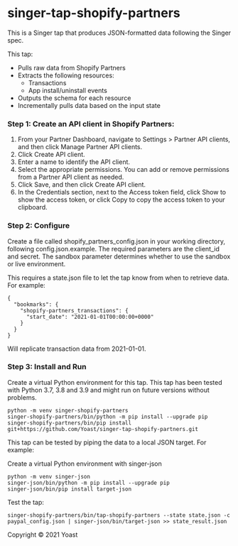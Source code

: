 # singer-tap-shopify-partners
This is a Singer tap that produces JSON-formatted data following the Singer spec.

This tap:

- Pulls raw data from Shopify Partners
- Extracts the following resources:
  - Transactions
  - App install/uninstall events
- Outputs the schema for each resource
- Incrementally pulls data based on the input state
### Step 1: Create an API client in Shopify Partners:
1. From your Partner Dashboard, navigate to Settings > Partner API clients, and then click Manage Partner API clients.
2. Click Create API client.
3. Enter a name to identify the API client.
4. Select the appropriate permissions. You can add or remove permissions from a Partner API client as needed.
5. Click Save, and then click Create API client.
6. In the Credentials section, next to the Access token field, click Show to show the access token, or click Copy to copy the access token to your clipboard.
### Step 2: Configure
Create a file called shopify_partners_config.json in your working directory, following config.json.example. The required parameters are the client_id and secret. The sandbox parameter determines whether to use the sandbox or live environment.

This requires a state.json file to let the tap know from when to retrieve data. For example:
```
{
  "bookmarks": {
    "shopify-partners_transactions": {
      "start_date": "2021-01-01T00:00:00+0000"
    }
  }
}
```
Will replicate transaction data from 2021-01-01.

### Step 3: Install and Run
Create a virtual Python environment for this tap. This tap has been tested with Python 3.7, 3.8 and 3.9 and might run on future versions without problems.
```
python -m venv singer-shopify-partners
singer-shopify-partners/bin/python -m pip install --upgrade pip
singer-shopify-partners/bin/pip install git+https://github.com/Yoast/singer-tap-shopify-partners.git
```
This tap can be tested by piping the data to a local JSON target. For example:

Create a virtual Python environment with singer-json
```
python -m venv singer-json
singer-json/bin/python -m pip install --upgrade pip
singer-json/bin/pip install target-json
```
Test the tap:
```
singer-shopify-partners/bin/tap-shopify-partners --state state.json -c paypal_config.json | singer-json/bin/target-json >> state_result.json
```
Copyright © 2021 Yoast
